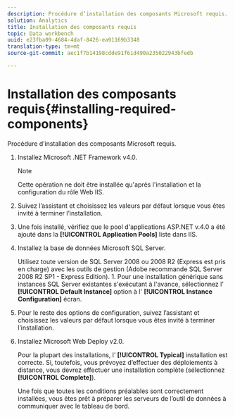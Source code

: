 ```yaml
---
description: Procédure d’installation des composants Microsoft requis.
solution: Analytics
title: Installation des composants requis
topic: Data workbench
uuid: e23fba09-4684-4daf-8426-ea91169b3348
translation-type: tm+mt
source-git-commit: aec1f7b14198cdde91f61d490a235022943bfedb

---
```



# Installation des composants requis{#installing-required-components}

Procédure d’installation des composants Microsoft requis.

1. Installez Microsoft .NET Framework v4.0.

   >[!NOTE]
   >
   >Cette opération ne doit être installée qu&#39;après l&#39;installation et la configuration du rôle Web IIS.

1. Suivez l’assistant et choisissez les valeurs par défaut lorsque vous êtes invité à terminer l’installation.
1. Une fois installé, vérifiez que le pool d&#39;applications ASP.NET v.4.0 a été ajouté dans la **[!UICONTROL Application Pools]** liste dans IIS.
1. Installez la base de données Microsoft SQL Server.

   Utilisez toute version de SQL Server 2008 ou 2008 R2 (Express est pris en charge) avec les outils de gestion (Adobe recommande SQL Server 2008 R2 SP1 - Express Edition). 1. Pour une installation générique sans instances SQL Server existantes s&#39;exécutant à l&#39;avance, sélectionnez l&#39; **[!UICONTROL Default Instance]** option à l&#39; **[!UICONTROL Instance Configuration]** écran.
1. Pour le reste des options de configuration, suivez l’assistant et choisissez les valeurs par défaut lorsque vous êtes invité à terminer l’installation.
1. Installez Microsoft Web Deploy v2.0.

   Pour la plupart des installations, l’ **[!UICONTROL Typical]** installation est correcte. Si, toutefois, vous prévoyez d’effectuer des déploiements à distance, vous devrez effectuer une installation complète (sélectionnez **[!UICONTROL Complete]**).

   Une fois que toutes les conditions préalables sont correctement installées, vous êtes prêt à préparer les serveurs de l’outil de données à communiquer avec le tableau de bord.
